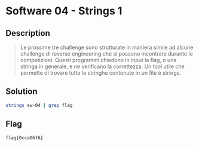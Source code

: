 # Software 04 - Strings 1

## Description
> Le prossime tre challenge sono strutturate in maniera simile ad alcune challenge di reverse engineering che si possono incontrare durante le competizioni. 
Questi programmi chiedono in input la flag, o una stringa in generale, e ne verificano la correttezza. 
Un tool utile che permette di trovare tutte le stringhe contenute in un file è strings.

## Solution
```sh
strings sw-04 | grep flag
```

## Flag
`flag{0cca06f6}`